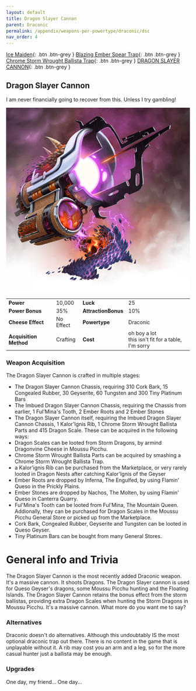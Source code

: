 ```yaml
---
layout: default
title: Dragon Slayer Cannon
parent: Draconic
permalink: /appendix/weapons-per-powertype/draconic/dsc
nav_order: 4
---
```

<span class="fs-1">[Ice Maiden](/appendix/weapons-per-powertype/draconic/im){: .btn .btn-grey } </span><span class="fs-1"> [Blazing Ember Spear Trap](/appendix/weapons-per-powertype/draconic/best){: .btn .btn-grey } </span><span class="fs-1"> [Chrome Storm Wrought Ballista Trap](/appendix/weapons-per-powertype/draconic/cswb){: .btn .btn-grey } </span><span class="fs-1"> [DRAGON SLAYER CANNON](/appendix/weapons-per-powertype/draconic/dsc){: .btn .btn-grey } </span>

## Dragon Slayer Cannon
I am never financially going to recover from this. Unless I try gambling!

<img src="/assets/images/dsc.png" alt="Shiny Lightning Spear Slinger" width="600">

|||||
|---|---|---|---|
| __Power__ 	| 10,000 	| __Luck__ 	| 25 	|
| __Power Bonus__ 	| 35% 	|__AttractionBonus__ 	| 10% 	|
| __Cheese Effect__ 	| No Effect 	| __Powertype__ 	| Draconic 	|
| __Acquisition Method__ 	| Crafting 	| __Cost__ 	| oh boy a lot <br> this isn't fit for a table, I'm sorry 	|

### Weapon Acquisition
The Dragon Slayer Cannon is crafted in multiple stages:
- The Dragon Slayer Cannon Chassis, requiring 310 Cork Bark, 15 Congealed Rubber, 30 Geyserite, 60 Tungsten and 300 Tiny Platinum Bars
- The Imbued Dragon Slayer Cannon Chassis, requiring the Chassis from earlier, 1 Ful'Mina's Tooth, 2 Ember Roots and 2 Ember Stones
- The Dragon Slayer Cannon itself, requiring the Imbued Dragon Slayer Cannon Chassis, 1 Kalor'Ignis Rib, 1 Chrome Storm Wrought Ballista Parts and 415 Dragon Scale.
These can be acquired in the following ways:
- Dragon Scales can be looted from Storm Dragons, by armind Dragonvine Cheese in Moussu Picchu.
- Chrome Storm Wrought Ballista Parts can be acquired by smashing a Chrome Storm Wrought Ballista Trap.
- a Kalor'ignis Rib can be purchased from the Marketplace, or very rarely looted in Dragon Nests after catching Kalor'Ignis of the Geyser
- Ember Roots are dropped by Inferna, The Engulfed, by using Flamin' Queso in the Prickly Plains.
- Ember Stones are dropped by Nachos, The Molten, by using Flamin' Queso in Canterra Quarry.
- Ful'Mina's Tooth can be looted from Ful'Mina, The Mountain Queen. Addionally, they can be purchased for Dragon Scales in the Moussu Picchu General Store or picked up from the Marketplace.
- Cork Bark, Congealed Rubber, Geyserite and Tungsten can be looted in Queso Geyser.
- Tiny Platinum Bars can be bought from many General Stores.



# General info and Trivia
The Dragon Slayer Cannon is the most recently added Draconic weapon. It's a massive cannon. It shoots Dragons.
The Dragon Slayer cannon is used for Queso Geyser's dragons, some Moussu Picchu hunting and the Floating Islands. 
The Dragon Slayer Cannon retains the bonus effect from the storm ballistas, providing extra Dragon Scales when hunting the Storm Dragons in Moussu Picchu.
It's a massive cannon. What more do you want me to say?

### Alternatives
Draconic doesn't do alternatives.
Although this undoubtably IS the most optional draconic trap out there. There is no content in the game that is unplayable without it. A rib may cost you an arm and a leg, so for the more casual hunter just a ballista may be enough.

### Upgrades
One day, my friend...
One day...

